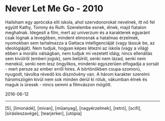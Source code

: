 # Never Let Me Go - 2010

Hailsham egy aprócska elit iskola, ahol szervdonorokat nevelnek, itt nő fel együtt Kathy, Tommy és Ruth. Szerelembe esnek, élnek, majd fiatalon meghalnak. Idegesít a film, mert az univerzum és a karakterek egyaránt csak lógnak a levegőben, mindent elmosnak a hatalmas érzelmek, nyomokban sem tartalmazza a Gattaca intelligenciáját (vagy lássuk be, az ideológiáját). Nem tudjuk, hogyan képes létezni az iskola (vagy a világ) ebben a morális válságban, nem tudjuk mi vezetett idáig; nincs ellenállás sem kívülről (emberi jogok), sem belülről, senki nem lázad, senki nem menekül, senki nem lesz öngyilkos, mindenki egyszerűen elfogadja a sorsát - mert persze az ember erről híres. A börtönökben csupa szomorú, nyugodt, távolba révedő kis dísznövény van. A három karakter szerelmi háromszögén kívül nem sok minden derül ki róluk, vákumban élnek és maguk is üresek - nincs semmi a filmvászon mögött.

2016-06-12 

----

[5], [limonádé], [mivan], [műanyag], [nagyérzelmek], [retró], [scifi], [sírásleszavége], [tearjerker], [utópia]
